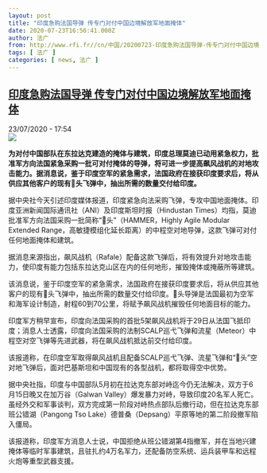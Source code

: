 ```yaml
---
layout: post
title: "印度急购法国导弹 传专门对付中国边境解放军地面掩体"
date: 2020-07-23T16:56:41.000Z
author: 法广
from: http://www.rfi.fr//cn/中国/20200723-印度急购法国导弹-传专门对付中国边境解放军地面掩体
tags: [ 法广 ]
categories: [ news, 法广 ]
---
```

<!--1595523401000-->
[印度急购法国导弹 传专门对付中国边境解放军地面掩体](http://www.rfi.fr//cn/%E4%B8%AD%E5%9B%BD/20200723-%E5%8D%B0%E5%BA%A6%E6%80%A5%E8%B4%AD%E6%B3%95%E5%9B%BD%E5%AF%BC%E5%BC%B9-%E4%BC%A0%E4%B8%93%E9%97%A8%E5%AF%B9%E4%BB%98%E4%B8%AD%E5%9B%BD%E8%BE%B9%E5%A2%83%E8%A7%A3%E6%94%BE%E5%86%9B%E5%9C%B0%E9%9D%A2%E6%8E%A9%E4%BD%93)
------

<div>
<div>23/07/2020 - 17:54</div><img src="https://s.rfi.fr/media/display/a0bbc4d8-ccfc-11ea-85f0-005056a98db9/w:310/p:16x9/fd-1.jpg"><p><strong>为对付中国部队在东拉达克建造的掩体与建筑，印度总理莫迪已动用紧急权力，批准军方向法国紧急采购一批可对付掩体的导弹，将可进一步提高飙风战机的对地攻击能力。据消息说，鉴于印度空军的紧急需求，法国政府在接获印度要求后，将从供应其他客户的现有𨱍头飞弹中，抽出所需的数量交付给印度。</strong></p><div class="t-content__body u-clearfix"><div class="m-interstitial"></div><p>据中央社今天引述印度媒体报道，印度紧急向法采购飞弹，专攻中国地面掩体。印度亚洲新闻国际通讯社（ANI）及印度斯坦时报（Hindustan Times）均指，莫迪批准军方向法国采购一批简称“𨱍头”（HAMMER，Highly Agile Modular Extended Range，高敏捷模组化延长距离）的中程空对地导弹，这款飞弹可对付任何地面掩体和建筑。</p><p>据消息来源指出，飙风战机（Rafale）配备这款飞弹后，将有效提升对地攻击能力，使印度有能力包括东拉达克山区在内的任何地形，摧毁掩体或掩蔽所等建筑。</p><p>该消息说，鉴于印度空军的紧急需求，法国政府在接获印度要求后，将从供应其他客户的现有𨱍头飞弹中，抽出所需的数量交付给印度。𨱍头导弹是法国最初为空军和海军设计制造，射程60到70公里，将赋予飙风战机摧毁任何地面目标的能力。</p><p>印度军方稍早宣布，印度向法国采购的首批5架飙风战机将于29日从法国飞抵印度；消息人士透露，印度向法国采购的法制SCALP巡弋飞弹和流星（Meteor）中程空对空飞弹等先进武器，将在飙风战机抵达前交付给印度。</p><p>该报道称，在印度空军取得飙风战机且配备SCALP巡弋飞弹、流星飞弹和“𨱍头”空对地飞弹后，面对巴基斯坦和中国现有的各型战机，都将取得空中优势。</p><p>据中央社指，印度与中国部队5月初在拉达克东部对峙迄今仍无法解决，双方于6月15日晚又在加万谷（Galwan Valley）爆发暴力对峙，导致印度20名军人死亡。虽经外交和军事谈判，双方完成第一阶段对峙热点部队后撤行动，但在拉达克东部班公错湖（Pangong Tso Lake）德普桑（Depsang）平原等地的第二阶段撤军陷入僵局。</p><p>该报道称，印度军方消息人士说，中国拒绝从班公错湖第4指撤军，并在当地兴建掩体等临时军事建筑，且驻扎约4万名军力，还配备防空系统、运兵装甲车和远程火炮等重型武器支援。</p><div class="o-self-promo o-self-promo--nl o-self-promo--hidden" data-selfpromo-newsletter></div><div class="o-self-promo o-self-promo--app o-self-promo--hidden" data-selfpromo-app></div></div>
</div>
